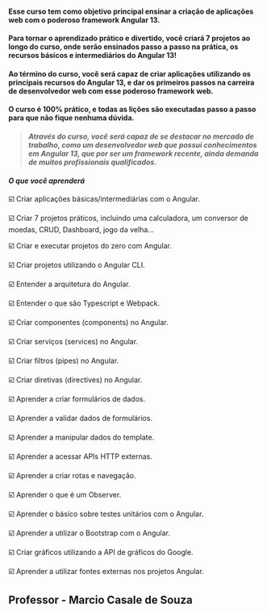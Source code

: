 #### Esse curso tem como objetivo principal ensinar a criação de aplicações web com o poderoso framework Angular 13.

#### Para tornar o aprendizado prático e divertido, você criará 7 projetos ao longo do curso, onde serão ensinados passo a passo na prática, os recursos básicos e intermediários do Angular 13!

#### Ao término do curso, você será capaz de criar aplicações utilizando os principais recursos do Angular 13, e dar os primeiros passos na carreira de desenvolvedor web com esse poderoso framework web.

#### O curso é 100% prático, e todas as lições são executadas passo a passo para que não fique nenhuma dúvida.

> #### _Através do curso, você será capaz de se destacar no mercado de trabalho, como um desenvolvedor web que possui conhecimentos em Angular 13, que por ser um framework recente, ainda demanda de muitos profissionais qualificados._


#### **_O que você aprenderá_**

:ballot_box_with_check: Criar aplicações básicas/intermediárias com o Angular.

:ballot_box_with_check: Criar 7 projetos práticos, incluindo uma calculadora, um conversor de moedas, CRUD, Dashboard, jogo da velha...

:ballot_box_with_check: Criar e executar projetos do zero com Angular.

:ballot_box_with_check: Criar projetos utilizando o Angular CLI.

:ballot_box_with_check: Entender a arquitetura do Angular.

:ballot_box_with_check: Entender o que são Typescript e Webpack.

:ballot_box_with_check: Criar componentes (components) no Angular.

:ballot_box_with_check: Criar serviços (services) no Angular.

:ballot_box_with_check: Criar filtros (pipes) no Angular.

:ballot_box_with_check: Criar diretivas (directives) no Angular.

:ballot_box_with_check: Aprender a criar formulários de dados.

:ballot_box_with_check: Aprender a validar dados de formulários.

:ballot_box_with_check: Aprender a manipular dados do template.

:ballot_box_with_check: Aprender a acessar APIs HTTP externas.

:ballot_box_with_check: Aprender a criar rotas e navegação.

:ballot_box_with_check: Aprender o que é um Observer.

:ballot_box_with_check: Aprender o básico sobre testes unitários com o Angular.

:ballot_box_with_check: Aprender a utilizar o Bootstrap com o Angular.

:ballot_box_with_check: Criar gráficos utilizando a API de gráficos do Google.

:ballot_box_with_check: Aprender a utilizar fontes externas nos projetos Angular.


## **Professor - Marcio Casale de Souza**

